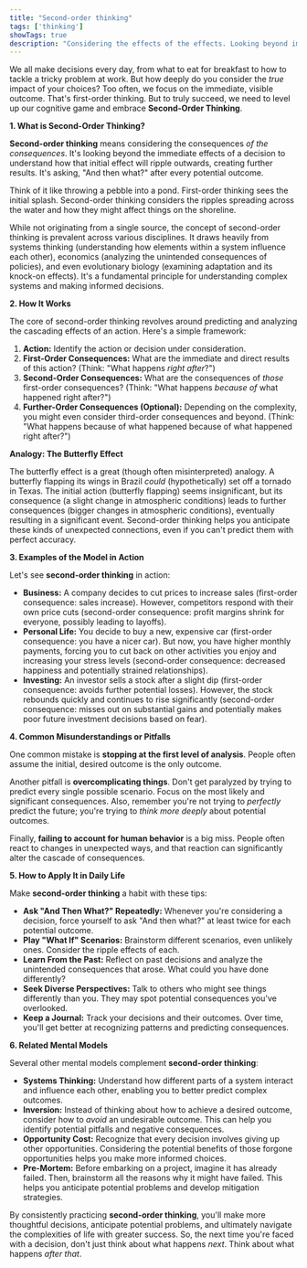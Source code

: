 ```yaml
---
title: "Second-order thinking"
tags: ['thinking']
showTags: true
description: "Considering the effects of the effects. Looking beyond immediate consequences to understand how decisions cascade into subsequent results."
---
```



We all make decisions every day, from what to eat for breakfast to how to tackle a tricky problem at work. But how deeply do you consider the *true* impact of your choices? Too often, we focus on the immediate, visible outcome. That's first-order thinking. But to truly succeed, we need to level up our cognitive game and embrace **Second-Order Thinking**.

**1. What is Second-Order Thinking?**

**Second-order thinking** means considering the consequences *of the consequences*. It's looking beyond the immediate effects of a decision to understand how that initial effect will ripple outwards, creating further results. It's asking, "And then what?" after every potential outcome.

Think of it like throwing a pebble into a pond. First-order thinking sees the initial splash. Second-order thinking considers the ripples spreading across the water and how they might affect things on the shoreline.

While not originating from a single source, the concept of second-order thinking is prevalent across various disciplines. It draws heavily from systems thinking (understanding how elements within a system influence each other), economics (analyzing the unintended consequences of policies), and even evolutionary biology (examining adaptation and its knock-on effects). It's a fundamental principle for understanding complex systems and making informed decisions.

**2. How It Works**

The core of second-order thinking revolves around predicting and analyzing the cascading effects of an action. Here's a simple framework:

1.  **Action:** Identify the action or decision under consideration.
2.  **First-Order Consequences:** What are the immediate and direct results of this action? (Think: "What happens *right after*?")
3.  **Second-Order Consequences:** What are the consequences of *those* first-order consequences? (Think: "What happens *because of* what happened right after?")
4.  **Further-Order Consequences (Optional):** Depending on the complexity, you might even consider third-order consequences and beyond. (Think: "What happens because of what happened because of what happened right after?")

**Analogy: The Butterfly Effect**

The butterfly effect is a great (though often misinterpreted) analogy. A butterfly flapping its wings in Brazil *could* (hypothetically) set off a tornado in Texas. The initial action (butterfly flapping) seems insignificant, but its consequence (a slight change in atmospheric conditions) leads to further consequences (bigger changes in atmospheric conditions), eventually resulting in a significant event. Second-order thinking helps you anticipate these kinds of unexpected connections, even if you can't predict them with perfect accuracy.

**3. Examples of the Model in Action**

Let's see **second-order thinking** in action:

*   **Business:** A company decides to cut prices to increase sales (first-order consequence: sales increase). However, competitors respond with their own price cuts (second-order consequence: profit margins shrink for everyone, possibly leading to layoffs).
*   **Personal Life:** You decide to buy a new, expensive car (first-order consequence: you have a nicer car). But now, you have higher monthly payments, forcing you to cut back on other activities you enjoy and increasing your stress levels (second-order consequence: decreased happiness and potentially strained relationships).
*   **Investing:** An investor sells a stock after a slight dip (first-order consequence: avoids further potential losses). However, the stock rebounds quickly and continues to rise significantly (second-order consequence: misses out on substantial gains and potentially makes poor future investment decisions based on fear).

**4. Common Misunderstandings or Pitfalls**

One common mistake is **stopping at the first level of analysis**. People often assume the initial, desired outcome is the only outcome.

Another pitfall is **overcomplicating things**. Don't get paralyzed by trying to predict every single possible scenario. Focus on the most likely and significant consequences. Also, remember you're not trying to *perfectly* predict the future; you're trying to *think more deeply* about potential outcomes.

Finally, **failing to account for human behavior** is a big miss. People often react to changes in unexpected ways, and that reaction can significantly alter the cascade of consequences.

**5. How to Apply It in Daily Life**

Make **second-order thinking** a habit with these tips:

*   **Ask "And Then What?" Repeatedly:** Whenever you're considering a decision, force yourself to ask "And then what?" at least twice for each potential outcome.
*   **Play "What If" Scenarios:** Brainstorm different scenarios, even unlikely ones. Consider the ripple effects of each.
*   **Learn From the Past:** Reflect on past decisions and analyze the unintended consequences that arose. What could you have done differently?
*   **Seek Diverse Perspectives:** Talk to others who might see things differently than you. They may spot potential consequences you've overlooked.
*   **Keep a Journal:** Track your decisions and their outcomes. Over time, you'll get better at recognizing patterns and predicting consequences.

**6. Related Mental Models**

Several other mental models complement **second-order thinking**:

*   **Systems Thinking:** Understand how different parts of a system interact and influence each other, enabling you to better predict complex outcomes.
*   **Inversion:** Instead of thinking about how to achieve a desired outcome, consider how to *avoid* an undesirable outcome. This can help you identify potential pitfalls and negative consequences.
*   **Opportunity Cost:** Recognize that every decision involves giving up other opportunities. Considering the potential benefits of those forgone opportunities helps you make more informed choices.
*   **Pre-Mortem:** Before embarking on a project, imagine it has already failed. Then, brainstorm all the reasons why it might have failed. This helps you anticipate potential problems and develop mitigation strategies.

By consistently practicing **second-order thinking**, you'll make more thoughtful decisions, anticipate potential problems, and ultimately navigate the complexities of life with greater success. So, the next time you're faced with a decision, don't just think about what happens *next*. Think about what happens *after that*.

